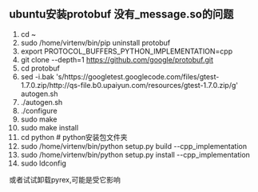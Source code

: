## ubuntu安装protobuf 没有_message.so的问题

1. cd ~
2. sudo /home/virtenv/bin/pip uninstall protobuf
3. export PROTOCOL_BUFFERS_PYTHON_IMPLEMENTATION=cpp
4. git clone --depth=1 https://github.com/google/protobuf.git
5. cd protobuf
6. sed -i.bak 's/https:\/\/googletest.googlecode.com\/files\/gtest-1.7.0.zip/http:\/\/qs-file.b0.upaiyun.com\/resources\/gtest-1.7.0.zip/g' autogen.sh
7. ./autogen.sh
8. ./configure
9. sudo make
10. sudo make install
11. cd python  # python安装包文件夹
12. sudo /home/virtenv/bin/python setup.py build --cpp_implementation
13. sudo /home/virtenv/bin/python setup.py install --cpp_implementation
14. sudo ldconfig

或者试试卸载pyrex,可能是受它影响
